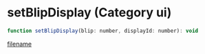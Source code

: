 # setBlipDisplay (Category ui)

```js
function setBlipDisplay(blip: number, displayId: number): void
```

[filename](setBlipDisplay_m.md ':include')